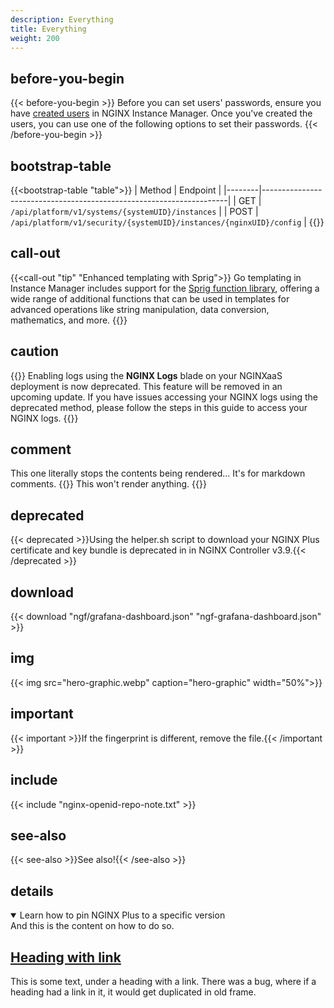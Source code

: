 ```yaml
---
description: Everything
title: Everything
weight: 200
---
```


## before-you-begin

{{< before-you-begin >}}
Before you can set users' passwords, ensure you have [created users](#create-users) in NGINX Instance Manager. Once you've created the users, you can use one of the following options to set their passwords.
{{< /before-you-begin >}}

## bootstrap-table

{{<bootstrap-table "table">}}
| Method | Endpoint                                                            |
|--------|---------------------------------------------------------------------|
| GET    | `/api/platform/v1/systems/{systemUID}/instances`                    |
| POST   | `/api/platform/v1/security/{systemUID}/instances/{nginxUID}/config` |
{{</bootstrap-table>}}

## call-out

{{<call-out "tip" "Enhanced templating with Sprig">}}
<i class="fas fa-code-branch"></i>
 Go templating in Instance Manager includes support for the [Sprig function library](https://masterminds.github.io/sprig/), offering a wide range of additional functions that can be used in templates for advanced operations like string manipulation, data conversion, mathematics, and more.
 {{</call-out>}}

 ## caution

 {{<caution>}}
Enabling logs using the **NGINX Logs** blade on your NGINXaaS deployment is now deprecated. This feature will be removed in an upcoming update. If you have issues accessing your NGINX logs using the deprecated method, please follow the steps in this guide to access your NGINX logs.
{{</caution>}}


## comment

This one literally stops the contents being rendered... It's for markdown comments.
{{<comment>}}
This won't render anything.
{{</comment>}}

## deprecated

{{< deprecated >}}Using the helper.sh script to download your NGINX Plus certificate and key bundle is deprecated in in NGINX Controller v3.9.{{< /deprecated >}}

## download

{{< download "ngf/grafana-dashboard.json" "ngf-grafana-dashboard.json" >}}

## img

{{< img src="hero-graphic.webp" caption="hero-graphic" width="50%">}}

## important

{{< important >}}If the fingerprint is different, remove the file.{{< /important >}}

## include

{{< include "nginx-openid-repo-note.txt" >}}

## see-also

{{< see-also >}}See also!{{< /see-also >}}


## details
<details open>
    <summary>Learn how to pin NGINX Plus to a specific version</summary>
    And this is the content on how to do so.
</details>

## [Heading with link](https://nginx.org/)

This is some text, under a heading with a link.
There was a bug, where if a heading had a link in it, it would get duplicated in old frame.
